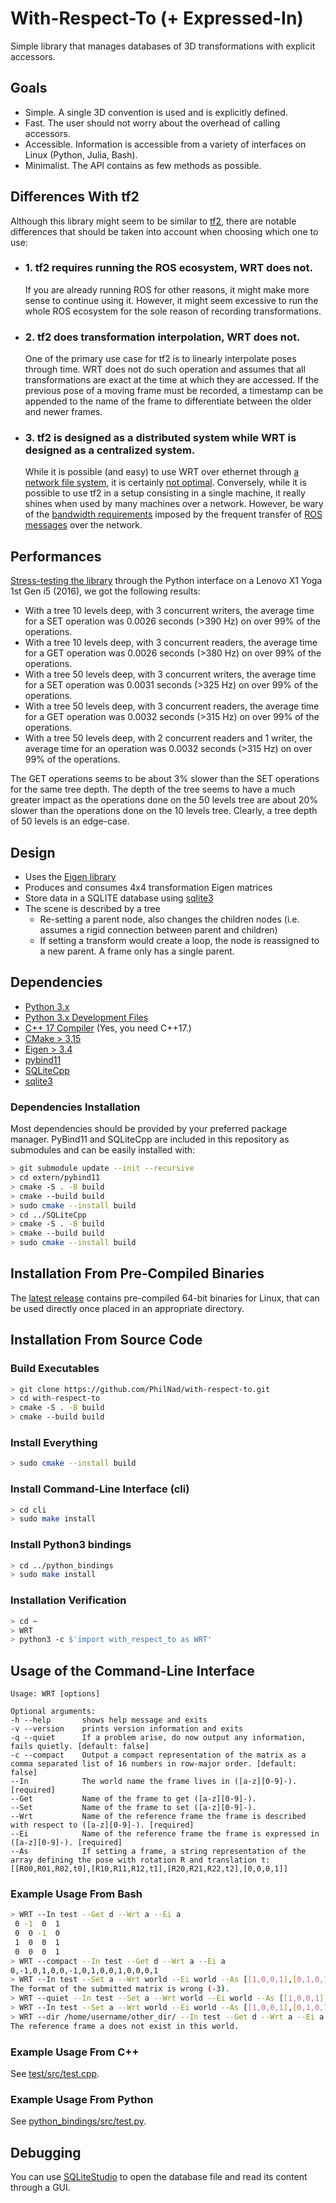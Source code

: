 # With-Respect-To (+ Expressed-In)
Simple library that manages databases of 3D transformations with explicit accessors.

## Goals
- Simple. A single 3D convention is used and is explicitly defined.
- Fast. The user should not worry about the overhead of calling accessors.
- Accessible. Information is accessible from a variety of interfaces on Linux (Python, Julia, Bash).
- Minimalist. The API contains as few methods as possible.

## Differences With tf2
Although this library might seem to be similar to [tf2](http://wiki.ros.org/tf2), there are notable differences that should be taken into account when choosing which one to use:
- ### **1.** tf2 requires running the ROS ecosystem, WRT does not.
  If you are already running ROS for other reasons, it might make more sense to continue using it. However, it might seem excessive to run the whole ROS ecosystem for the sole reason of recording transformations.
- ### **2.**  tf2 does transformation interpolation, WRT does not.
  One of the primary use case for tf2 is to linearly interpolate poses through time. WRT does not do such operation and assumes that all transformations are exact at the time at which they are accessed. If the previous pose of a moving frame must be recorded, a timestamp can be appended to the name of the frame to differentiate between the older and newer frames.
- ### **3.** tf2 is designed as a distributed system while WRT is designed as a centralized system.
  While it is possible (and easy) to use WRT over ethernet through [a network file system](https://ubuntu.com/server/docs/service-nfs), it is certainly [not optimal](https://www.sqlite.org/useovernet.html). Conversely, while it is possible to use tf2 in a setup consisting in a single machine, it really shines when used by many machines over a network. However, be wary of the [bandwidth requirements](http://wiki.ros.org/tf2/Design#tf_messages_do_not_deal_with_low_bandwidth_networks_well) imposed by the frequent transfer of [ROS messages](https://docs.ros.org/en/lunar/api/geometry_msgs/html/msg/TransformStamped.html) over the network.

## Performances
[Stress-testing the library](test/src/stress-test.py) through the Python interface on a Lenovo X1 Yoga 1st Gen i5 (2016), we got the following results:
- With a tree 10 levels deep, with 3 concurrent writers, the average time for a SET operation was 0.0026 seconds (>390 Hz) on over 99% of the operations.
- With a tree 10 levels deep, with 3 concurrent readers, the average time for a GET operation was 0.0026 seconds (>380 Hz) on over 99% of the operations.
- With a tree 50 levels deep, with 3 concurrent writers, the average time for a SET operation was 0.0031 seconds (>325 Hz) on over 99% of the operations.
- With a tree 50 levels deep, with 3 concurrent readers, the average time for a GET operation was 0.0032 seconds (>315 Hz) on over 99% of the operations.
- With a tree 50 levels deep, with 2 concurrent readers and 1 writer, the average time for an operation was 0.0032 seconds (>315 Hz) on over 99% of the operations.

The GET operations seems to be about 3% slower than the SET operations for the same tree depth. The depth of the tree seems to have a much greater impact as the operations done on the 50 levels tree are about 20% slower than the operations done on the 10 levels tree. Clearly, a tree depth of 50 levels is an edge-case.


## Design
- Uses the [Eigen library](https://eigen.tuxfamily.org)
- Produces and consumes 4x4 transformation Eigen matrices
- Store data in a SQLITE database using [sqlite3](https://docs.python.org/3/library/sqlite3.html)
- The scene is described by a tree
  - Re-setting a parent node, also changes the children nodes (i.e. assumes a rigid connection between parent and children)
  - If setting a transform would create a loop, the node is reassigned to a new parent. A frame only has a single parent.

## Dependencies
- [Python 3.x](https://www.python.org/downloads/)
- [Python 3.x Development Files](https://pkgs.org/download/python3-devel)
- [C++ 17 Compiler](https://gcc.gnu.org/) (Yes, you need C++17.)
- [CMake > 3.15](https://cmake.org/download/)
- [Eigen > 3.4](https://eigen.tuxfamily.org/)
- [pybind11](https://pybind11.readthedocs.io/en/stable/)
- [SQLiteCpp](http://srombauts.github.io/SQLiteCpp/)
- [sqlite3](https://sqlite.org/index.html)

### Dependencies Installation
Most dependencies should be provided by your preferred package manager. PyBind11 and SQLiteCpp are included in this repository as submodules and can be easily installed with:
```bash
> git submodule update --init --recursive
> cd extern/pybind11
> cmake -S . -B build
> cmake --build build
> sudo cmake --install build
> cd ../SQLiteCpp
> cmake -S . -B build
> cmake --build build
> sudo cmake --install build
```

## Installation From Pre-Compiled Binaries
The [latest release](https://github.com/PhilNad/with-respect-to/releases) contains pre-compiled 64-bit binaries for Linux, that can be used directly once placed in an appropriate directory.

## Installation From Source Code
### Build Executables
```bash
> git clone https://github.com/PhilNad/with-respect-to.git
> cd with-respect-to
> cmake -S . -B build
> cmake --build build
```
### Install Everything
```bash
> sudo cmake --install build
```

### Install Command-Line Interface (cli)
```bash
> cd cli
> sudo make install
```
### Install Python3 bindings
```bash
> cd ../python_bindings
> sudo make install
```

### Installation Verification
```bash
> cd ~
> WRT
> python3 -c $'import with_respect_to as WRT'
```

## Usage of the Command-Line Interface
```
Usage: WRT [options] 

Optional arguments:
-h --help    	shows help message and exits
-v --version 	prints version information and exits
-q --quiet   	If a problem arise, do now output any information, fails quietly. [default: false]
-c --compact 	Output a compact representation of the matrix as a comma separated list of 16 numbers in row-major order. [default: false]
--In         	The world name the frame lives in ([a-z][0-9]-). [required]
--Get        	Name of the frame to get ([a-z][0-9]-).
--Set        	Name of the frame to set ([a-z][0-9]-).
--Wrt        	Name of the reference frame the frame is described with respect to ([a-z][0-9]-). [required]
--Ei         	Name of the reference frame the frame is expressed in ([a-z][0-9]-). [required]
--As         	If setting a frame, a string representation of the array defining the pose with rotation R and translation t: [[R00,R01,R02,t0],[R10,R11,R12,t1],[R20,R21,R22,t2],[0,0,0,1]]
```

### Example Usage From Bash
```bash
> WRT --In test --Get d --Wrt a --Ei a
 0 -1  0  1
 0  0 -1  0
 1  0  0  1
 0  0  0  1
> WRT --compact --In test --Get d --Wrt a --Ei a
0,-1,0,1,0,0,-1,0,1,0,0,1,0,0,0,1
> WRT --In test --Set a --Wrt world --Ei world --As [[1,0,0,1],[0,1,0,1],[0,0,1,1],[0,0,0,0]]
The format of the submitted matrix is wrong (-3).
> WRT --quiet --In test --Set a --Wrt world --Ei world --As [[1,0,0,1],[0,1,0,1],[0,0,1,1],[0,0,0,0]]
> WRT --In test --Set a --Wrt world --Ei world --As [[1,0,0,1],[0,1,0,1],[0,0,1,1],[0,0,0,1]]
> WRT --dir /home/username/other_dir/ --In test --Get d --Wrt a --Ei a
The reference frame a does not exist in this world.
```

### Example Usage From C++
See [test/src/test.cpp](test/src/test.cpp).

### Example Usage From Python
See [python_bindings/src/test.py](python_bindings/src/test.py).

## Debugging
You can use [SQLiteStudio](https://github.com/pawelsalawa/sqlitestudio) to open the database file and read its content through a GUI.
